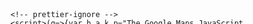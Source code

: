 <!--
 @license
 Copyright 2019 Google LLC. All Rights Reserved.
 SPDX-License-Identifier: Apache-2.0
-->
<html>
  <head>
    <style>
     /**
 * @license
 * Copyright 2019 Google LLC. All Rights Reserved.
 * SPDX-License-Identifier: Apache-2.0
 */
/* 
 * Always set the map height explicitly to define the size of the div element
 * that contains the map. 
 */
#map {
  height: 100%;
}

/* 
 * Optional: Makes the sample page fill the window. 
 */
html,
body {
  height: 100%;
  margin: 0;
  padding: 0;
}
    </style>
    <title>Advanced Markers Using Graphics</title>
    <script src="https://polyfill.io/v3/polyfill.min.js?features=default"></script>
    <script src="https://use.fontawesome.com/releases/v5.15.4/js/all.js"></script>

    <!-- jsFiddle will insert css and js -->
  </head>
  <body>
    <div id="map"></div>

    <!-- prettier-ignore -->
    <script>(g=>{var h,a,k,p="The Google Maps JavaScript API",c="google",l="importLibrary",q="__ib__",m=document,b=window;b=b[c]||(b[c]={});var d=b.maps||(b.maps={}),r=new Set,e=new URLSearchParams,u=()=>h||(h=new Promise(async(f,n)=>{await (a=m.createElement("script"));e.set("libraries",[...r]+"");for(k in g)e.set(k.replace(/[A-Z]/g,t=>"_"+t[0].toLowerCase()),g[k]);e.set("callback",c+".maps."+q);a.src=`https://maps.${c}apis.com/maps/api/js?`+e;d[q]=f;a.onerror=()=>h=n(Error(p+" could not load."));a.nonce=m.querySelector("script[nonce]")?.nonce||"";m.head.append(a)}));d[l]?console.warn(p+" only loads once. Ignoring:",g):d[l]=(f,...n)=>r.add(f)&&u().then(()=>d[l](f,...n))})
        ({key: "AIzaSyDv3MGflguusDaLmV_-BUlmuoUI4EbM88w", v: "beta"});</script>
  </body>
  <script src="story.json">
  </script>
</html>
